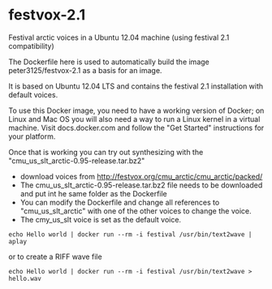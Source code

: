 # festvox-2.1
Festival arctic voices in a Ubuntu 12.04 machine (using festival 2.1 compatibility)

The Dockerfile here is used to automatically build the image peter3125/festvox-2.1 as a basis for an image.

It is based on Ubuntu 12.04 LTS and contains the festival 2.1 installation with default voices.

To use this Docker image, you need to have a working version of Docker; on Linux and Mac OS you will also need a way to run a Linux kernel in a virtual machine. Visit docs.docker.com and follow the "Get Started" instructions for your platform.

Once that is working you can try out synthesizing with the "cmu_us_slt_arctic-0.95-release.tar.bz2" 
* download voices from http://festvox.org/cmu_arctic/cmu_arctic/packed/  
* The cmu_us_slt_arctic-0.95-release.tar.bz2 file needs to be downloaded and put int he same folder as the Dockerfile
* You can modify the Dockerfile and change all references to "cmu_us_slt_arctic" with one of the other voices to change the voice.
* The cmy_us_slt voice is set as the default voice.  
```
echo Hello world | docker run --rm -i festival /usr/bin/text2wave | aplay
```
or to create a RIFF wave file
```
echo Hello world | docker run --rm -i festival /usr/bin/text2wave > hello.wav
```
